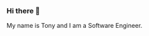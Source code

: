 ### Hi there 👋
My name is Tony and I am a Software Engineer.  


<!--
[![Tony's github stats](https://github-readme-stats.vercel.app/api?username=tonykalavanal&show_icons=true&theme=dark&count_private=true)](https://github.com/anuraghazra/github-readme-stats)


**tonykalavanal/tonykalavanal** is a ✨ _special_ ✨ repository because its `README.md` (this file) appears on your GitHub profile.

Here are some ideas to get you started:

- 🔭 I’m currently working on ...
- 🌱 I’m currently learning ...
- 👯 I’m looking to collaborate on ...
- 🤔 I’m looking for help with ...
- 💬 Ask me about ...
- 📫 How to reach me: ...
- 😄 Pronouns: ...
- ⚡ Fun fact: ...
-->
